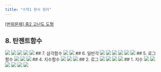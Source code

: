 ```yaml
---
title: "수학1 판서 정리"
---
```

<a href="https://youtube.com/playlist?list=PLZbiDKYSrfMCGgDrtNpD3OHOV0W1rt_zk">[번외문제] 중2 고난도 도형</a>
## 8. 탄젠트함수
<img src="/assets/one chungsoo jpg/8. 탄젠트함수-2.jpg"/>
<img src="/assets/one chungsoo jpg/8. 탄젠트함수-3.jpg"/>
<img src="/assets/one chungsoo jpg/8. 탄젠트함수-4.jpg"/>
<img src="/assets/one chungsoo jpg/8. 탄젠트함수-5.jpg"/>
<img src="/assets/one chungsoo jpg/8. 탄젠트함수-6.jpg"/>
## 7. 삼각함수
<img src="/assets/one chungsoo jpg/바인더1_페이지_32.jpg"/>
<img src="/assets/one chungsoo jpg/바인더1_페이지_33.jpg"/>
## 6. 일반각
<img src="/assets/one chungsoo jpg/바인더1_페이지_24.jpg"/>
<img src="/assets/one chungsoo jpg/바인더1_페이지_25.jpg"/>
<img src="/assets/one chungsoo jpg/바인더1_페이지_26.jpg"/>
<img src="/assets/one chungsoo jpg/바인더1_페이지_27.jpg"/>
<img src="/assets/one chungsoo jpg/바인더1_페이지_28.jpg"/>
<img src="/assets/one chungsoo jpg/바인더1_페이지_29.jpg"/>
## 5. 로그함수
<img src="/assets/one chungsoo jpg/바인더1_페이지_20.jpg"/>
<img src="/assets/one chungsoo jpg/바인더1_페이지_21.jpg"/>
<img src="/assets/one chungsoo jpg/바인더1_페이지_22.jpg"/>
## 4. 지수함수
<img src="/assets/one chungsoo jpg/바인더1_페이지_16.jpg"/>
<img src="/assets/one chungsoo jpg/바인더1_페이지_17.jpg"/>
<img src="/assets/one chungsoo jpg/바인더1_페이지_18.jpg"/>
## 2. 로그
<img src="/assets/one chungsoo jpg/바인더1_페이지_09.jpg"/>
<img src="/assets/one chungsoo jpg/바인더1_페이지_10.jpg"/>
<img src="/assets/one chungsoo jpg/바인더1_페이지_11.jpg"/>
<img src="/assets/one chungsoo jpg/바인더1_페이지_12.jpg"/>
## 1. 지수
<img src="/assets/one chungsoo jpg/바인더1_페이지_02.jpg"/>
<img src="/assets/one chungsoo jpg/바인더1_페이지_03.jpg"/>
<img src="/assets/one chungsoo jpg/바인더1_페이지_04.jpg"/>
<img src="/assets/one chungsoo jpg/바인더1_페이지_05.jpg"/>
<img src="/assets/one chungsoo jpg/바인더1_페이지_06.jpg"/>
<img src="/assets/one chungsoo jpg/바인더1_페이지_07.jpg"/>